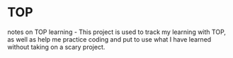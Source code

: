 # TOP
notes on TOP learning - 
This project is used to track my learning with TOP, as well as help me practice coding and put to use what I have learned without taking on a scary project.
